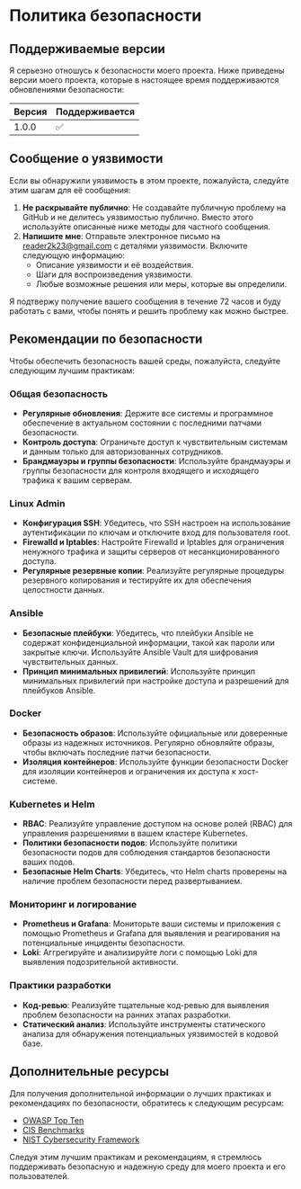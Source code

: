 # Политика безопасности

## Поддерживаемые версии

Я серьезно отношусь к безопасности моего проекта. Ниже приведены версии моего проекта, которые в настоящее время поддерживаются обновлениями безопасности:

| Версия | Поддерживается      |
| ------ | ------------------- |
| 1.0.0  | :white_check_mark:  |

## Сообщение о уязвимости

Если вы обнаружили уязвимость в этом проекте, пожалуйста, следуйте этим шагам для её сообщения:

1. **Не раскрывайте публично**: Не создавайте публичную проблему на GitHub и не делитесь уязвимостью публично. Вместо этого используйте описанные ниже методы для частного сообщения.
2. **Напишите мне**: Отправьте электронное письмо на [reader2k23@gmail.com](mailto:reader2k23@gmail.com) с деталями уязвимости. Включите следующую информацию:
   - Описание уязвимости и её воздействия.
   - Шаги для воспроизведения уязвимости.
   - Любые возможные решения или меры, которые вы определили.

Я подтвержу получение вашего сообщения в течение 72 часов и буду работать с вами, чтобы понять и решить проблему как можно быстрее.

## Рекомендации по безопасности

Чтобы обеспечить безопасность вашей среды, пожалуйста, следуйте следующим лучшим практикам:

### Общая безопасность

- **Регулярные обновления**: Держите все системы и программное обеспечение в актуальном состоянии с последними патчами безопасности.
- **Контроль доступа**: Ограничьте доступ к чувствительным системам и данным только для авторизованных сотрудников.
- **Брандмауэры и группы безопасности**: Используйте брандмауэры и группы безопасности для контроля входящего и исходящего трафика к вашим серверам.

### Linux Admin

- **Конфигурация SSH**: Убедитесь, что SSH настроен на использование аутентификации по ключам и отключите вход для пользователя root.
- **Firewalld и Iptables**: Настройте Firewalld и Iptables для ограничения ненужного трафика и защиты серверов от несанкционированного доступа.
- **Регулярные резервные копии**: Реализуйте регулярные процедуры резервного копирования и тестируйте их для обеспечения целостности данных.

### Ansible

- **Безопасные плейбуки**: Убедитесь, что плейбуки Ansible не содержат конфиденциальной информации, такой как пароли или закрытые ключи. Используйте Ansible Vault для шифрования чувствительных данных.
- **Принцип минимальных привилегий**: Используйте принцип минимальных привилегий при настройке доступа и разрешений для плейбуков Ansible.

### Docker

- **Безопасность образов**: Используйте официальные или доверенные образы из надежных источников. Регулярно обновляйте образы, чтобы включать последние патчи безопасности.
- **Изоляция контейнеров**: Используйте функции безопасности Docker для изоляции контейнеров и ограничения их доступа к хост-системе.

### Kubernetes и Helm

- **RBAC**: Реализуйте управление доступом на основе ролей (RBAC) для управления разрешениями в вашем кластере Kubernetes.
- **Политики безопасности подов**: Используйте политики безопасности подов для соблюдения стандартов безопасности ваших подов.
- **Безопасные Helm Charts**: Убедитесь, что Helm charts проверены на наличие проблем безопасности перед развертыванием.

### Мониторинг и логирование

- **Prometheus и Grafana**: Мониторьте ваши системы и приложения с помощью Prometheus и Grafana для выявления и реагирования на потенциальные инциденты безопасности.
- **Loki**: Аггрегируйте и анализируйте логи с помощью Loki для выявления подозрительной активности.

### Практики разработки

- **Код-ревью**: Реализуйте тщательные код-ревью для выявления проблем безопасности на ранних этапах разработки.
- **Статический анализ**: Используйте инструменты статического анализа для обнаружения потенциальных уязвимостей в кодовой базе.

## Дополнительные ресурсы

Для получения дополнительной информации о лучших практиках и рекомендациях по безопасности, обратитесь к следующим ресурсам:

- [OWASP Top Ten](https://owasp.org/www-project-top-ten/)
- [CIS Benchmarks](https://www.cisecurity.org/cis-benchmarks/)
- [NIST Cybersecurity Framework](https://www.nist.gov/cyberframework)

Следуя этим лучшим практикам и рекомендациям, я стремлюсь поддерживать безопасную и надежную среду для моего проекта и его пользователей.
